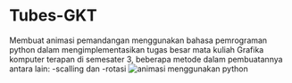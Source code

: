 # Tubes-GKT
Membuat animasi pemandangan menggunakan bahasa pemrograman python dalam mengimplementasikan tugas besar mata kuliah Grafika komputer terapan di semesater 3, beberapa metode dalam pembuatannya antara lain: -scalling dan -rotasi
![animasi menggunakan python](https://github.com/Usri-Yusron/Tubes-GKT/assets/121416729/ef8663d8-a460-4239-8fd1-eb83cb6cc4ba)

